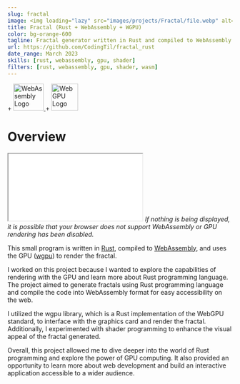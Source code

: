 ```yaml
---
slug: fractal
image: <img loading="lazy" src="images/projects/Fractal/file.webp" alt="Fractal"/>
title: Fractal (Rust + WebAssembly + WGPU)
color: bg-orange-600
tagline: Fractal generator written in Rust and compiled to WebAssembly
url: https://github.com/CodingTil/fractal_rust
date_range: March 2023
skills: [rust, webassembly, gpu, shader]
filters: [rust, webassembly, gpu, shader, wasm]
---
```

<div class="flex items-center justify-center">
	<a href="https://www.rust-lang.org/">
		<i class="text-foreground-primary fa-brands fa-rust" style="font-size: 60px;"></i>
	</a>
	<span class="mx-2 text-2xl">+</span>
	<a href="https://www.rust-lang.org/what/wasm">
		<img width="68px" height="60px" alt="WebAssembly Logo" src="https://upload.wikimedia.org/wikipedia/commons/thumb/1/1f/WebAssembly_Logo.svg/68px-WebAssembly_Logo.svg.png?useskin=vector">
	</a>
	<span class="mx-2 text-2xl">+</span>
	<a href="https://wgpu.rs/">
		<img src="https://wgpu.rs/logo.min.svg" width="60px" alt="WebGPU Logo">
	</a>
</div>

# Overview
<iframe src="/public/project_code/fractal_rust/index.html" title="Fractal" class="w-full p-2.5 pointer-events-none" style="aspect-ratio: 16 / 9"></iframe>
<i>If nothing is being displayed, it is possible that your browser does not support WebAssembly or GPU rendering has been disabled.</i>

This small program is written in [Rust](https://www.rust-lang.org/), compiled to [WebAssembly](https://webassembly.org/), and uses the GPU ([wgpu](https://wgpu.rs/)) to render the fractal.

I worked on this project because I wanted to explore the capabilities of rendering with the GPU and learn more about Rust programming language. The project aimed to generate fractals using Rust programming language and compile the code into WebAssembly format for easy accessibility on the web.

I utilized the wgpu library, which is a Rust implementation of the WebGPU standard, to interface with the graphics card and render the fractal. Additionally, I experimented with shader programming to enhance the visual appeal of the fractal generated.

Overall, this project allowed me to dive deeper into the world of Rust programming and explore the power of GPU computing. It also provided an opportunity to learn more about web development and build an interactive application accessible to a wider audience.
